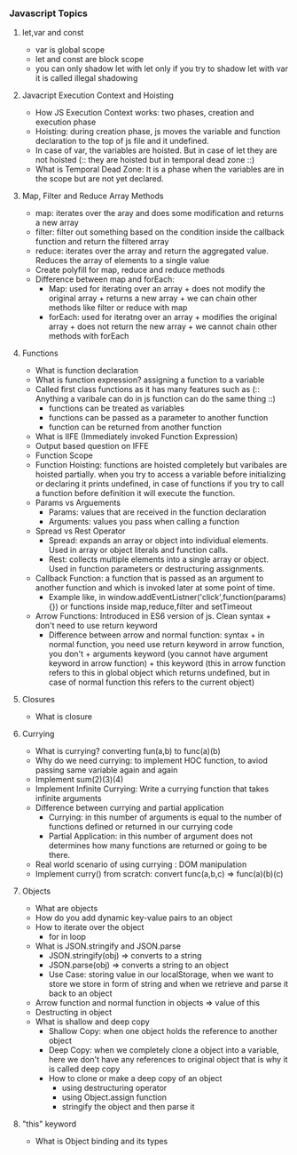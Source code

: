 ### Javascript Topics

1. let,var and const

   - var is global scope
   - let and const are block scope
   - you can only shadow let with let only if you try to shadow let with var it is called illegal shadowing

2. Javacript Execution Context and Hoisting

   - How JS Execution Context works: two phases, creation and execution phase
   - Hoisting: during creation phase, js moves the variable and function declaration to the top of js file and it undefined.
   - In case of var, the variables are hoisted. But in case of let they are not hoisted (:: they are hoisted but in temporal dead zone ::)
   - What is Temporal Dead Zone: It is a phase when the variables are in the scope but are not yet declared.

3. Map, Filter and Reduce Array Methods

   - map: iterates over the aray and does some modification and returns a new array
   - filter: filter out something based on the condition inside the callback function and return the filtered array
   - reduce: iterates over the array and return the aggregated value. Reduces the array of elements to a single value
   - Create polyfill for map, reduce and reduce methods
   - Difference between map and forEach:
     - Map: used for iterating over an array + does not modify the original array + returns a new array + we can chain other methods like filter or reduce with map
     - forEach: used for iteratng over an array + modifies the original array + does not return the new array + we cannot chain other methods with forEach

4. Functions

   - What is function declaration
   - What is function expression? assigning a function to a variable
   - Called first class functions as it has many features such as (:: Anything a varibale can do in js function can do the same thing ::)
     - functions can be treated as variables
     - functions can be passed as a parameter to another function
     - function can be returned from another function
   - What is IIFE (Immediately invoked Function Expression)
   - Output based question on IFFE
   - Function Scope
   - Function Hoisting: functions are hoisted completely but varibales are hoisted partially. when you try to access a variable before initializing or declaring it prints undefined, in case of functions if you try to call a function before definition it will execute the function.
   - Params vs Arguements
     - Params: values that are received in the function declaration
     - Arguments: values you pass when calling a function
   - Spread vs Rest Operator
     - Spread: expands an array or object into individual elements. Used in array or object literals and function calls.
     - Rest: collects multiple elements into a single array or object. Used in function parameters or destructuring assignments.
   - Callback Function: a function that is passed as an argument to another function and which is invoked later at some point of time.
     - Example like, in window.addEventListner('click',function(params){}) or functions inside map,reduce,filter and setTimeout
   - Arrow Functions: Introduced in ES6 version of js. Clean syntax + don't need to use return keyword
     - Difference between arrow and normal function: syntax + in normal function, you need use return keyword in arrow function, you don't + arguments keyword (you cannot have argument keyword in arrow function) + this keyword (this in arrow function refers to this in global object which returns undefined, but in case of normal function this refers to the current object)

5. Closures

   - What is closure

6. Currying

   - What is currying? converting fun(a,b) to func(a)(b)
   - Why do we need currying: to implement HOC function, to aviod passing same variable again and again
   - Implement sum(2)(3)(4)
   - Implement Infinite Currying: Write a currying function that takes infinite arguments
   - Difference between currying and partial application
     - Currying: in this number of arguments is equal to the number of functions defined or returned in our currying code
     - Partial Application: in this number of argument does not determines how many functions are returned or going to be there.
   - Real world scenario of using currying : DOM manipulation
   - Implement curry() from scratch: convert func(a,b,c) => func(a)(b)(c)

7. Objects

   - What are objects
   - How do you add dynamic key-value pairs to an object
   - How to iterate over the object
     - for in loop
   - What is JSON.stringify and JSON.parse
     - JSON.stringify(obj) => converts to a string
     - JSON.parse(obj) => converts a string to an object
     - Use Case: storing value in our localStorage, when we want to store we store in form of string and when we retrieve and parse it back to an object
   - Arrow function and normal function in objects => value of this
   - Destructing in object
   - What is shallow and deep copy
     - Shallow Copy: when one object holds the reference to another object
     - Deep Copy: when we completely clone a object into a variable, here we don't have any references to original object that is why it is called deep copy
     - How to clone or make a deep copy of an object
       - using destructuring operator
       - using Object.assign function
       - stringify the object and then parse it

8. "this" keyword
   - What is Object binding and its types
